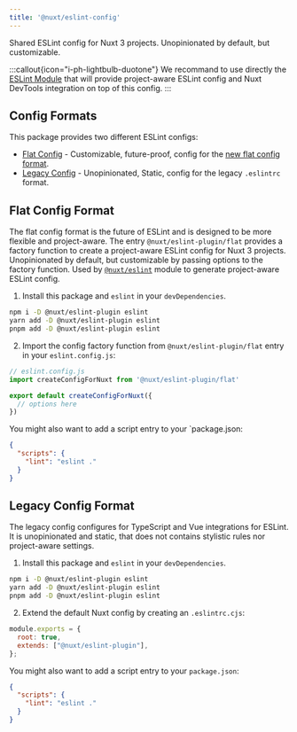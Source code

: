 ```yaml
---
title: '@nuxt/eslint-config'
---
```


Shared ESLint config for Nuxt 3 projects. Unopinionated by default, but customizable.

:::callout{icon="i-ph-lightbulb-duotone"}
We recommand to use directly the [ESLint Module](/packages/module) that will provide project-aware ESLint config and Nuxt DevTools integration on top of this config.
:::

## Config Formats

This package provides two different ESLint configs:

- [Flat Config](#flat-config-format) - Customizable, future-proof, config for the [new flat config format](https://eslint.org/docs/latest/use/configure/configuration-files-new).
- [Legacy Config](#legacy-config-format) - Unopinionated, Static, config for the legacy `.eslintrc` format. 

## Flat Config Format

The flat config format is the future of ESLint and is designed to be more flexible and project-aware. The entry `@nuxt/eslint-plugin/flat` provides a factory function to create a project-aware ESLint config for Nuxt 3 projects. Unopinionated by default, but customizable by passing options to the factory function. Used by [`@nuxt/eslint`](/packages/module) module to generate project-aware ESLint config.

1. Install this package and `eslint` in your `devDependencies`.

```bash
npm i -D @nuxt/eslint-plugin eslint
yarn add -D @nuxt/eslint-plugin eslint
pnpm add -D @nuxt/eslint-plugin eslint
```

2. Import the config factory function from `@nuxt/eslint-plugin/flat` entry in your `eslint.config.js`:

```js
// eslint.config.js
import createConfigForNuxt from '@nuxt/eslint-plugin/flat'

export default createConfigForNuxt({
  // options here
})
```


You might also want to add a script entry to your `package.json:

```json
{
  "scripts": {
    "lint": "eslint ."
  }
}
```

## Legacy Config Format

The legacy config configures for TypeScript and Vue integrations for ESLint. It is unopinionated and static, that does not contains stylistic rules nor project-aware settings.

1. Install this package and `eslint` in your `devDependencies`.

```bash
npm i -D @nuxt/eslint-plugin eslint
yarn add -D @nuxt/eslint-plugin eslint
pnpm add -D @nuxt/eslint-plugin eslint
```

2. Extend the default Nuxt config by creating an `.eslintrc.cjs`:

```js
module.exports = {
  root: true,
  extends: ["@nuxt/eslint-plugin"],
};
```

You might also want to add a script entry to your `package.json`:

```json
{
  "scripts": {
    "lint": "eslint ."
  }
}
```
